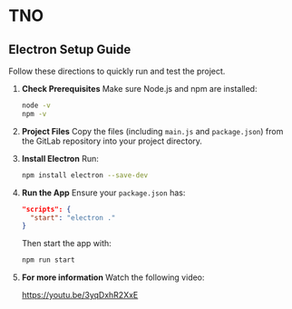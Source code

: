 # TNO

## Electron Setup Guide

Follow these directions to quickly run and test the project.

1. **Check Prerequisites**
   Make sure Node.js and npm are installed:

   ```bash
   node -v
   npm -v
   ```

2. **Project Files**
   Copy the files (including `main.js` and `package.json`) from the GitLab repository into your project directory.

3. **Install Electron**
   Run:

   ```bash
   npm install electron --save-dev
   ```

4. **Run the App**
   Ensure your `package.json` has:

   ```json
   "scripts": {
     "start": "electron ."
   }
   ```

   Then start the app with:

   ```bash
   npm run start
   ```
   
5. **For more information**
   Watch the following video:

   https://youtu.be/3yqDxhR2XxE